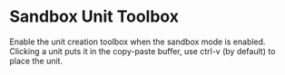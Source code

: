# Sandbox Unit Toolbox

Enable the unit creation toolbox when the sandbox mode is enabled. Clicking a unit puts it in the copy-paste buffer, use ctrl-v (by default) to place the unit.
